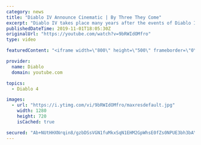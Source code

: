 ```yaml
---
category: news
title: "Diablo IV Announce Cinematic | By Three They Come"
excerpt: "Diablo IV takes place many years after the events of Diablo III, after millions have been slaughtered by the actions of the High Heavens and Burning Hells alike."
publishedDateTime: 2019-11-01T18:05:30Z
originalUrl: "https://youtube.com/watch?v=9bRWIdOMfro"
type: video

featuredContent: "<iframe width=\"800\" height=\"500\" frameborder=\"0\" src=\"https://www.youtube.com/embed/9bRWIdOMfro\" allow=\"accelerometer; autoplay; encrypted-media; gyroscope; picture-in-picture\" allowfullscreen></iframe>"

provider:
  name: Diablo
  domain: youtube.com

topics:
  - Diablo 4

images:
  - url: "https://i.ytimg.com/vi/9bRWIdOMfro/maxresdefault.jpg"
    width: 1280
    height: 720
    isCached: true

secured: "Ab+NUtHHXNrqin8/gzbDSsVGN1fuMkxSqN1EHM2GpWhsE0fZs0NPUE3bh3bAYNrPupivRK1BQFd7xUuI+Xv+AW5Q+emK1DD8SRRNXnbdzhNG6TZlZtGPIlUlm3uArdcz2i96IhgKqIVgU5WOiiovHm7AYlYjxhmIbZkZ2AKNzEU6+wBQX6UHnYWdbTSUWZsFz5Gk+LPTyLmpLLDR/4Cb50AwZgUnWVId5UzungywyrlfhUkYpeXtlHn9oJwF/q2FS7tHUWRK7pwIRjT32SIa/Wix/ci0F6Hf+q2dUWq6xFFLpV82bV5KlIVMsMltEoK0Qqo+XWHat7H34nDQxhqGEDdMmh5UJfiwUCwzVkcMuaF75JVLB0lLQYQn051c/Iua1+AC18rSmvfJKkDnVtayobEHCGFSkANUstpLyADkkuSGPimgyMgEtWMGPa5f4XnM;Di6jA6b1wXs/WP5Ua2bc4Q=="
---
```


